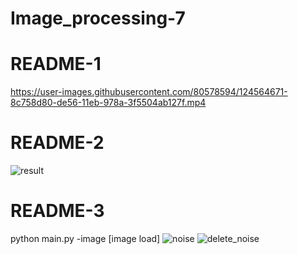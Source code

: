 # Image_processing-7

# README-1
https://user-images.githubusercontent.com/80578594/124564671-8c758d80-de56-11eb-978a-3f5504ab127f.mp4

# README-2
![result](https://user-images.githubusercontent.com/80578594/124565333-2b9a8500-de57-11eb-8322-aca585dc4361.jpg)

# README-3
python main.py -image [image load]
![noise](https://user-images.githubusercontent.com/80578594/124565673-8a5ffe80-de57-11eb-9740-e2c2b5fd509d.jpg)
![delete_noise](https://user-images.githubusercontent.com/80578594/124565701-9055df80-de57-11eb-88fb-12168c9374a6.jpg)
